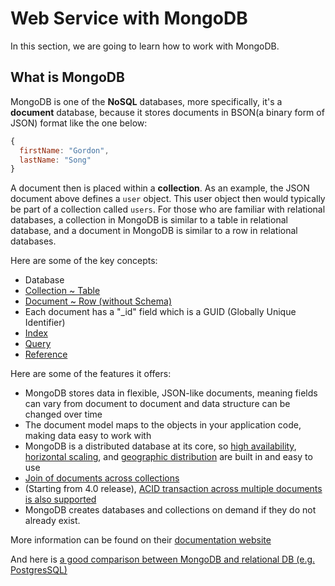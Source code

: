# Web Service with MongoDB

In this section, we are going to learn how to work with MongoDB.

## What is MongoDB

MongoDB is one of the **NoSQL** databases, more specifically, it's a **document** database, because it stores documents in BSON\(a binary form of JSON\) format like the one below:

```javascript
{
  firstName: "Gordon",
  lastName: "Song"
}
```

A document then is placed within a **collection**. As an example, the JSON document above defines a `user` object. This user object then would typically be part of a collection called `users`. For those who are familiar with relational databases, a collection in MongoDB is similar to a table in relational database, and a document in MongoDB is similar to a row in relational databases.

Here are some of the key concepts:

* Database
* [Collection ~ Table](https://docs.mongodb.com/manual/core/databases-and-collections/)
* [Document ~ Row \(without Schema\)](https://docs.mongodb.com/manual/core/document/)
* Each document has a "\_id" field which is a GUID \(Globally Unique Identifier\)
* [Index](https://docs.mongodb.com/manual/indexes/)
* [Query](https://docs.mongodb.com/manual/crud/)
* [Reference](https://docs.mongodb.com/manual/reference/database-references/index.html)

Here are some of the features it offers:

* MongoDB stores data in flexible, JSON-like documents, meaning fields can vary from document to document and data structure can be changed over time
* The document model maps to the objects in your application code, making data easy to work with
* MongoDB is a distributed database at its core, so [high availability](https://en.wikipedia.org/wiki/High_availability), [horizontal scaling](https://stackoverflow.com/questions/11707879/difference-between-scaling-horizontally-and-vertically-for-databases), and [geographic distribution](https://en.wikipedia.org/wiki/Distributed_database) are built in and easy to use
* [Join of documents across collections](https://docs.mongodb.com/manual/reference/operator/aggregation/lookup/)
* \(Starting from 4.0 release\), [ACID transaction across multiple documents is also supported](https://www.mongodb.com/transactions)
* MongoDB creates databases and collections on demand if they do not already exist.

More information can be found on their [documentation website](https://docs.mongodb.com/manual/introduction/)

And here is [a good comparison between MongoDB and relational DB \(e.g. PostgresSQL\)](https://www.mongodb.com/compare/mongodb-postgresql)
